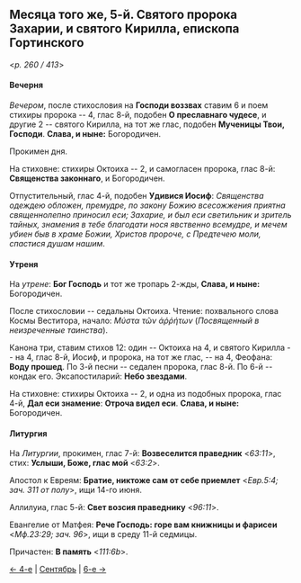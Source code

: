 
## Месяца того же, 5-й. Святого пророка Захарии, и святого Кирилла, епископа Гортинского

<*p. 260 / 413*>

#### Вечерня

*Вечером*, после стихословия на **Господи воззвах** ставим 6 и поем стихиры пророка -- 4, глас 8-й, 
подобен **О преславнаго чудесе**, и другие 2 -- святого Кирилла, на тот же глас, подобен 
**Мученицы Твои, Господи**. **Слава, и ныне:** Богородичен.

Прокимен дня. 

На стиховне: стихиры Октоиха -- 2, и самогласен пророка, глас 8-й: **Священства законнаго**, 
и Богородичен.

Отпустительный, глас 4-й, подобен **Удивися Иосиф**: *Священства одеждею обложен, премудре, 
по закону Божию всесожжения приятна священнолепно приносил еси; Захарие, и был еси светильник 
и зритель тайных, знамения в тебе благодати нося явственно всемудре, и мечем убиен быв 
в храме Божии, Христов пророче, с Предтечею моли, спастися душам нашим*.

#### Утреня

На *утрене*: **Бог Господь** и тот же тропарь 2-жды, **Слава, и ныне:** Богородичен. 
 
После стихословии -- седальны Октоиха. 
Чтение: похвального слова Космы Веститора, начало: *Μύστα τῶν ἀῥῥήτων* (*Посвященный в неизреченные таинства*).

Канона три, ставим стихов 12: один -- Октоиха на 4, и святого Кирилла -- на 4, глас 8-й, Иосиф, 
и пророка, на тот же глас, -- на 4, Феофана: **Воду прошед**. 
По 3-й песни -- седален пророка, глас 8-й. 
По 6-й -- кондак его. 
Эксапостиларий: **Небо звездами**.

На стиховне: стихиры Октоиха -- 2, и одна из подобных пророка, глас 4-й, **Дал еси знамение**: 
**Отроча видел еси**. **Слава, и ныне:** Богородичен.

#### Литургия

На *Литургии*, прокимен, глас 7-й: **Возвеселится праведник** <*63:11*>, стих: **Услыши, Боже, глас мой** <*63:2*>. 

Апостол к Евреям: **Братие, никтоже сам от себе приемлет** <*Евр.5:4; зач. 311 от полу*>, ищи 14-го июня. 

Аллилуиа, глас 5-й: **Свет возсия праведнику** <*96:11*>. 

Евангелие от Матфея: **Рече Господь: горе вам книжницы и фарисеи** <*Мф.23:29; зач. 96*>, 
ищи в среду 11-й седмицы. 

Причастен: **В память** <*111:6b*>.

[← 4-е](09_04_EUR.ru.md) | [Сентябрь](README.md#5-й) | [6-е →](09_06_EUR.ru.md)
